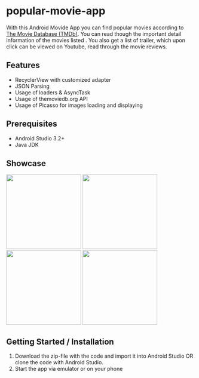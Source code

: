 # popular-movie-app

With this Android Movide App you can find popular movies according to [The
Movie Database (TMDb)](/https://www.themoviedb.org/). You can read though the important detail
information of the movies listed . You also get a list of trailer, which upon click can be
viewed on Youtube, read through the movie reviews.

## Features

- RecyclerView with customized adapter
- JSON Parsing
- Usage of loaders & AsyncTask
- Usage of themoviedb.org API
- Usage of Picasso for images loading and displaying

## Prerequisites
- Android Studio 3.2+
- Java JDK

## Showcase

<img src= "https://user-images.githubusercontent.com/32723458/148158567-13bf0230-c7f7-4372-94c5-2760a4cb2991.png" width="200" > <img src= "https://user-images.githubusercontent.com/32723458/148158059-0eae99f6-89e1-431d-803f-2277a06943bd.jpeg" width="200" > <img src= "https://user-images.githubusercontent.com/32723458/148158057-0c428b06-31bf-4c7c-b907-186bf6b86ae7.jpeg" width="200" > <img src= "https://user-images.githubusercontent.com/32723458/148159772-fef4fec7-a621-44ef-9f8f-f7bce52bae58.jpeg" width="200" >


## Getting Started / Installation
1. Download the zip-file with the code and import it into Android Studio OR clone the code with Android Studio.
2. Start the app via emulator or on your phone
